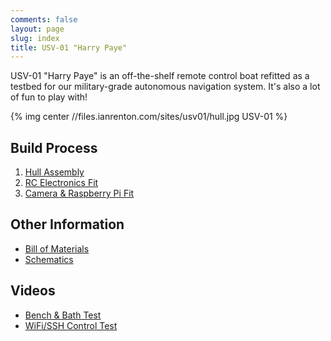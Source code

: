```yaml
---
comments: false
layout: page
slug: index
title: USV-01 "Harry Paye"
---
```


USV-01 "Harry Paye" is an off-the-shelf remote control boat refitted as a testbed for our military-grade autonomous navigation system. It's also a lot of fun to play with!

{% img center //files.ianrenton.com/sites/usv01/hull.jpg USV-01 %}

## Build Process

1. [Hull Assembly](../usv-01-hull-assembly)
2. [RC Electronics Fit](../usv-01-rc-electronics-fit)
2. [Camera & Raspberry Pi Fit](../usv-01-camera-raspberry-pi-fit)

## Other Information

* [Bill of Materials](../usv-01-bill-of-materials)
* [Schematics](../usv-01-schematics)

## Videos

* [Bench & Bath Test](https://vimeo.com/167553873)
* [WiFi/SSH Control Test](https://vimeo.com/168463091)


